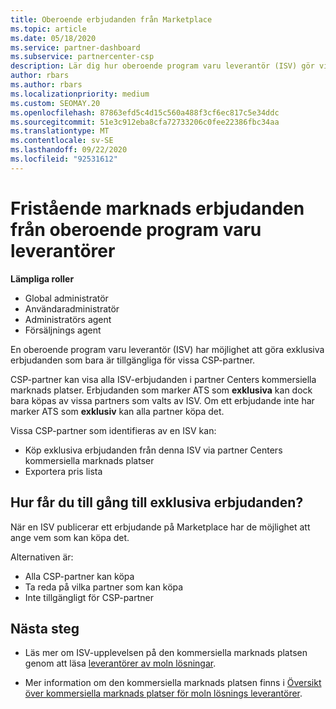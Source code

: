 ```yaml
---
title: Oberoende erbjudanden från Marketplace
ms.topic: article
ms.date: 05/18/2020
ms.service: partner-dashboard
ms.subservice: partnercenter-csp
description: Lär dig hur oberoende program varu leverantör (ISV) gör vissa erbjudanden exklusivt och bara tillgängliga för specifika CSP-partner.
author: rbars
ms.author: rbars
ms.localizationpriority: medium
ms.custom: SEOMAY.20
ms.openlocfilehash: 87863efd5c4d15c560a488f3cf6ec817c5e34ddc
ms.sourcegitcommit: 51e3c912eba8cfa72733206c0fee22386fbc34aa
ms.translationtype: MT
ms.contentlocale: sv-SE
ms.lasthandoff: 09/22/2020
ms.locfileid: "92531612"
---
```

# <a name="marketplace-exclusive-offers-from-independent-software-vendors"></a>Fristående marknads erbjudanden från oberoende program varu leverantörer

**Lämpliga roller**

- Global administratör
- Användaradministratör
- Administratörs agent
- Försäljnings agent

En oberoende program varu leverantör (ISV) har möjlighet att göra exklusiva erbjudanden som bara är tillgängliga för vissa CSP-partner.

CSP-partner kan visa alla ISV-erbjudanden i partner Centers kommersiella marknads platser. Erbjudanden som marker ATS som **exklusiva** kan dock bara köpas av vissa partners som valts av ISV. Om ett erbjudande inte har marker ATS som **exklusiv** kan alla partner köpa det.

Vissa CSP-partner som identifieras av en ISV kan:

- Köp exklusiva erbjudanden från denna ISV via partner Centers kommersiella marknads platser
- Exportera pris lista

## <a name="how-do-you-gain-access-to-exclusive-offers"></a>Hur får du till gång till exklusiva erbjudanden?

När en ISV publicerar ett erbjudande på Marketplace har de möjlighet att ange vem som kan köpa det.

Alternativen är:

- Alla CSP-partner kan köpa
- Ta reda på vilka partner som kan köpa
- Inte tillgängligt för CSP-partner

## <a name="next-steps"></a>Nästa steg

- Läs mer om ISV-upplevelsen på den kommersiella marknads platsen genom att läsa [leverantörer av moln lösningar](/azure/marketplace/cloud-solution-providers).

- Mer information om den kommersiella marknads platsen finns i [Översikt över kommersiella marknads platser för moln lösnings leverantörer](csp-commercial-marketplace-overview.md).